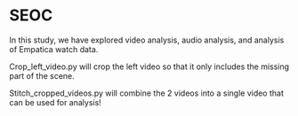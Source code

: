 # SEOC
In this study, we have explored video analysis, audio analysis, and analysis of Empatica watch data.

Crop_left_video.py will crop the left video so that it only includes the missing part of the scene. 

Stitch_cropped_videos.py will combine the 2 videos into a single video that can be used for analysis!
